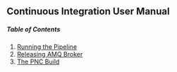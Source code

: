 Continuous Integration User Manual
----------------------------------

##### Table of Contents  
1. [Running the Pipeline](pipeline.md)
2. [Releasing AMQ Broker](releasing.md)
3. [The PNC Build](pnc-build.md)  

